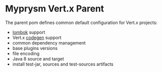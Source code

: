 # Myprysm Vert.x Parent

The parent pom defines common default configuration for Vert.x projects:

* [lombok](https://projectlombok.org/) support
* Vert.x [codegen](https://github.com/vert-x3/vertx-codegen) support
* common dependency management
* base plugins versions
* file encoding
* Java 8 source and target
* install test-jar, sources and test-sources artifacts

